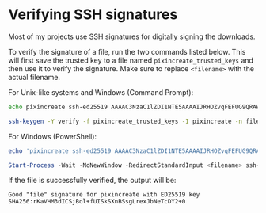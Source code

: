 # Verifying SSH signatures

Most of my projects use SSH signatures for digitally signing the downloads.

To verify the signature of a file, run the two commands listed below. This will first save the trusted key to a file named `pixincreate_trusted_keys` and then use it to verify the signature. Make sure to replace `<filename>` with the actual filename.

For Unix-like systems and Windows (Command Prompt):

```bash
echo pixincreate ssh-ed25519 AAAAC3NzaC1lZDI1NTE5AAAAIJRHOZvqFEFUG9QRAWSzx/ZXyychLv1kFa98A3tfmUPm > pixincreate_trusted_keys

ssh-keygen -Y verify -f pixincreate_trusted_keys -I pixincreate -n file -s <filename>.sig < <filename>
```

For Windows (PowerShell):

```powershell
echo 'pixincreate ssh-ed25519 AAAAC3NzaC1lZDI1NTE5AAAAIJRHOZvqFEFUG9QRAWSzx/ZXyychLv1kFa98A3tfmUPm' | Out-File -Encoding ascii chenxiaolong_trusted_keys

Start-Process -Wait -NoNewWindow -RedirectStandardInput <filename> ssh-keygen -ArgumentList "-Y verify -f pixincreate_trusted_keys -I pixincreate -n file -s <filename>.sig"
```

If the file is successfully verified, the output will be:

```
Good "file" signature for pixincreate with ED25519 key SHA256:rKaVHM3dICSjBol+fUISkSXnBSsgLrexJbNeTcDY2+0
```
